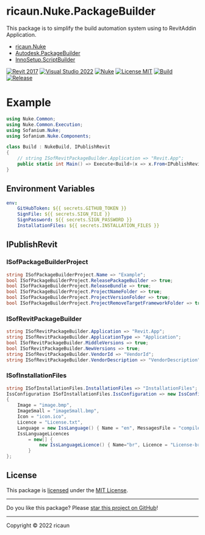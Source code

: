 # ricaun.Nuke.PackageBuilder

This package is to simplify the build automation system using to RevitAddin Application. 
- [ricaun.Nuke](https://www.nuget.org/packages/ricaun.Nuke) 
- [Autodesk.PackageBuilder](https://www.nuget.org/packages/Autodesk.PackageBuilder/)
- [InnoSetup.ScriptBuilder](https://www.nuget.org/packages/InnoSetup.ScriptBuilder/)

[![Revit 2017](https://img.shields.io/badge/Revit-2017+-blue.svg)](https://github.com/ricaun-io/ricaun.Nuke.PackageBuilder)
[![Visual Studio 2022](https://img.shields.io/badge/Visual%20Studio-2022-blue)](https://github.com/ricaun-io/ricaun.Nuke.PackageBuilder)
[![Nuke](https://img.shields.io/badge/Nuke-Build-blue)](https://nuke.build/)
[![License MIT](https://img.shields.io/badge/License-MIT-blue.svg)](LICENSE)
[![Build](https://github.com/ricaun-io/ricaun.Nuke.PackageBuilder/actions/workflows/Build.yml/badge.svg)](https://github.com/ricaun-io/ricaun.Nuke.PackageBuilder/actions)
[![Release](https://img.shields.io/nuget/v/ricaun.Nuke.PackageBuilder?logo=nuget&label=release&color=blue)](https://www.nuget.org/packages/ricaun.Nuke.PackageBuilder)

# Example

```C#
using Nuke.Common;
using Nuke.Common.Execution;
using Sofanium.Nuke;
using Sofanium.Nuke.Components;

class Build : NukeBuild, IPublishRevit
{
    // string ISofRevitPackageBuilder.Application => "Revit.App";
    public static int Main() => Execute<Build>(x => x.From<IPublishRevit>().Build);
}
```

## Environment Variables

```yml
env:
    GitHubToken: ${{ secrets.GITHUB_TOKEN }}
    SignFile: ${{ secrets.SIGN_FILE }}
    SignPassword: ${{ secrets.SIGN_PASSWORD }}
    InstallationFiles: ${{ secrets.INSTALLATION_FILES }}
```

## IPublishRevit

### ISofPackageBuilderProject
```C#
string ISofPackageBuilderProject.Name => "Example";
bool ISofPackageBuilderProject.ReleasePackageBuilder => true;
bool ISofPackageBuilderProject.ReleaseBundle => true;
bool ISofPackageBuilderProject.ProjectNameFolder => true;
bool ISofPackageBuilderProject.ProjectVersionFolder => true;
bool ISofPackageBuilderProject.ProjectRemoveTargetFrameworkFolder => true;
```

### ISofRevitPackageBuilder

```C#
string ISofRevitPackageBuilder.Application => "Revit.App";
string ISofRevitPackageBuilder.ApplicationType => "Application";
bool ISofRevitPackageBuilder.MiddleVersions => true;
bool ISofRevitPackageBuilder.NewVersions => true;
string ISofRevitPackageBuilder.VendorId => "VendorId";
string ISofRevitPackageBuilder.VendorDescription => "VendorDescription";
```

### ISofInstallationFiles

```C#
string ISofInstallationFiles.InstallationFiles => "InstallationFiles";
IssConfiguration ISofInstallationFiles.IssConfiguration => new IssConfiguration()
{
    Image = "image.bmp",
    ImageSmall = "imageSmall.bmp",
    Icon = "icon.ico",
    Licence = "License.txt",
    Language = new IssLanguage() { Name = "en", MessagesFile = "compiler:Default.isl"},
    IssLanguageLicences
        = new[] {
            new IssLanguageLicence() { Name="br", Licence = "License-br.txt", MessagesFile = @"compiler:Languages\BrazilianPortuguese.isl"}
        }
};
```


## License

This package is [licensed](LICENSE) under the [MIT License](https://en.wikipedia.org/wiki/MIT_License).

---

Do you like this package? Please [star this project on GitHub](https://github.com/ricaun-io/ricaun.Nuke.PackageBuilder/stargazers)!

---

Copyright © 2022 ricaun


